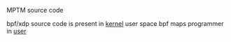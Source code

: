 MPTM source code

bpf/xdp source code is present in [kernel](./kernel/)
user space bpf maps programmer in [user](./user/)